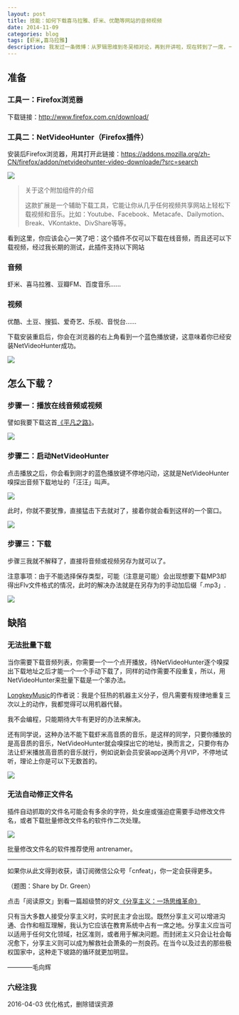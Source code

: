 ```yaml
---
layout: post
title: 技能：如何下载喜马拉雅、虾米、优酷等网站的音频视频
date: 2014-11-09
categories: blog
tags: [虾米,喜马拉雅]
description: 我发过一条微博：从罗辑思维到冬吴相对论，再到开讲啦，现在转到了一席，一席到现在共有215个音频，在网上找不到任何打包下载地址，只有在喜马拉雅上找到在线收听的地址，在网上没有找到批量下载喜马拉雅音频的方法，一怒之下，我手动一首一首地下完了，迟些时候分享这个笨方法和资源。现在我要完成它。
---
```


## 准备

### 工具一：Firefox浏览器

下载链接：http://www.firefox.com.cn/download/


### 工具二：NetVideoHunter（Firefox插件）

安装后Firefox浏览器，用其打开此链接：https://addons.mozilla.org/zh-CN/firefox/addon/netvideohunter-video-downloade/?src=search

![](http://cnfeat.qiniudn.com/Image-000-11-03-20-48.png)

>关于这个附加组件的介绍
>
>这款扩展是一个辅助下载工具，它能让你从几乎任何视频共享网站上轻松下载视频和音乐。比如：Youtube、Facebook、Metacafe、Dailymotion、Break、VKontakte、DivShare等等。

看到这里，你应该会心一笑了吧：这个插件不仅可以下载在线音频，而且还可以下载视频，经过我长期的测试，此插件支持以下网站

### 音频

虾米、喜马拉雅、豆瓣FM、百度音乐……

### 视频

优酷、土豆、搜狐、爱奇艺、乐视、音悦台……

下载安装重启后，你会在浏览器的右上角看到一个蓝色播放键，这意味着你已经安装NetVideoHunter成功。

![](http://cnfeat.qiniudn.com/Image-000-11-03-20-58_110314_085920_PM.jpg)


## 怎么下载？

### 步骤一：播放在线音频或视频

譬如我要下载这首[《平凡之路》](http://www.xiami.com/song/1773346501?spm=a1z1s.2943549.226669510.9.p1salr&from=search_popup_song)。

![](http://cnfeat.qiniudn.com/Image-000-11-03-21-06.png)


### 步骤二：启动NetVideoHunter

点击播放之后，你会看到刚才的蓝色播放键不停地闪动，这就是NetVideoHunter嗅探出音频下载地址的「汪汪」叫声。

![](http://cnfeat.qiniudn.com/Image-000-11-03-20-58_110314_085920_PM.jpg)

此时，你就不要犹豫，直接猛击下去就对了，接着你就会看到这样的一个窗口。

![](http://cnfeat.qiniudn.com/Image-000-11-03-21-10_110314_091429_PM.jpg)

### 步骤三：下载

步骤三我就不解释了，直接将音频或视频另存为就可以了。

注意事项：由于不能选择保存类型，可能（注意是可能）会出现想要下载MP3却得出Flv文件格式的情况，此时的解决办法就是在另存为的手动加后缀「.mp3」.

![](http://cnfeat.qiniudn.com/Image-000-11-03-21-18_110314_091927_PM.jpg)

## 缺陷

### 无法批量下载

当你需要下载音频列表，你需要一个一个点开播放，待NetVideoHunter逐个嗅探出下载地址之后才能一个一个手动下载了，同样的动作需要不段重复，所以，用NetVideoHunter来批量下载是一个笨办法。

[LongkeyMusic](http://blog.sina.com.cn/s/blog_7c0e247f0100r6v7.html)的作者说：我是个狂热的机器主义分子，但凡需要有规律地重复三次以上的动作，我都觉得可以用机器代替。

我不会编程，只能期待大牛有更好的办法来解决。

还有同学说，这种办法不能下载虾米高音质的音乐，是这样的同学，只要你播放的是高音质的音乐，NetVideoHunter就会嗅探出它的地址，换而言之，只要你有办法让虾米播放高音质的音乐就行，例如说新会员安装app送两个月VIP，不停地试听，理论上你是可以下无数首的。


![](http://cnfeat.qiniudn.com/Image-000-11-03-21-26.png)

### 无法自动修正文件名

插件自动抓取的文件名可能会有多余的字符，处女座或强迫症需要手动修改文件名，或者下载批量修改文件名的软件作二次处理。

![](http://cnfeat.qiniudn.com/Image-000-11-03-21-29_110314_092948_PM.jpg)

批量修改文件名的软件推荐使用 antrenamer。


----

如果你从此文得到收获，请订阅微信公众号「cnfeat」，你一定会获得更多。

（题图：Share by Dr. Green）

点击「阅读原文」到看一篇超级赞的好文[《分享主义：一场思维革命》](http://www.douban.com/group/topic/14021837/)

只有当大多数人接受分享主义时，实时民主才会出现。既然分享主义可以增进沟通、合作和相互理解，我认为它应该在教育系统中占有一席之地。分享主义应当可以适用于任何文化领域，社区准则，或者用于解决问题。而封闭主义只会让社会每况愈下，分享主义则可以成为解救社会萧条的一剂良药。在当今以及过去的那些极权国家中，这种走下坡路的循环就更加明显。 

————毛向辉


### 六经注我

2016-04-03 优化格式，删除错误资源



